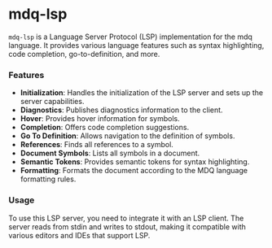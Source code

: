 # mdq-lsp

`mdq-lsp` is a Language Server Protocol (LSP) implementation for the mdq language. It provides various language features such as syntax highlighting, code completion, go-to-definition, and more.

### Features

- **Initialization**: Handles the initialization of the LSP server and sets up the server capabilities.
- **Diagnostics**: Publishes diagnostics information to the client.
- **Hover**: Provides hover information for symbols.
- **Completion**: Offers code completion suggestions.
- **Go To Definition**: Allows navigation to the definition of symbols.
- **References**: Finds all references to a symbol.
- **Document Symbols**: Lists all symbols in a document.
- **Semantic Tokens**: Provides semantic tokens for syntax highlighting.
- **Formatting**: Formats the document according to the MDQ language formatting rules.

### Usage

To use this LSP server, you need to integrate it with an LSP client. The server reads from stdin and writes to stdout, making it compatible with various editors and IDEs that support LSP.
